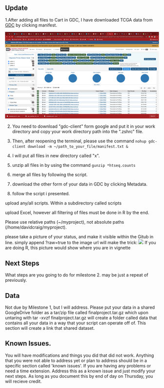 ## Update

1.After adding all files to Cart in GDC, I have downloaded TCGA data from [GDC](https://portal.gdc.cancer.gov/) by clicking manifest.

 ![](Images/Manifest.png?raw=true)

2. You need to download "gdc-client" form google and put it in your work directory and copy your work directory path into the ".zshrc" file.

3. Then, after reopening the terminal, please use the command ```nohup gdc-client download -m ~/path_to_your_file/manifest.txt &```

4. I will put all files in new directory called "x".

5. unzip all files in by using the command ```gunzip *htseq.counts```

6. merge all files by following the script.

7. download the other form of your data in GDC by clicking Metadata.

8. follow the script i presented.

upload any/all scripts. Within a subdirectory called scripts

upload Excel, however all filtering of files must be done in R by the end.

Please use relative paths (~/myproject), not absolute paths (/home/davidcraig/myproject). 

please take a picture of your status, and make it visible within the Gitub in line. 
 simply append ?raw=true to the image url will make the trick:
 ![](images/mypciture.png?raw=true)
 If you are doing R, this picture would show where you are in vignette
 
 ## Next Steps

 What steps are you going to do for milestone 2. may be just a repeat of previously.
 
##  Data
 
 Not due by Milestone 1, but I will address.
 Please put your data in a shared GoogleDrive folder as a tar/zip file called finalproject.tar.gz which upon untaring with tar -xvzf finalproject.tar.gz will create a folder called data that contains all your data in a way that your script can operate off of.  This section will create a link that shared dataset.
 
##  Known Issues. 

 You will have modifications and things you did that did not work.  Anything that you were not able to address yet or plan to address should be in a specific section called 'known issues'.
 If you are having any problems or need a time extension. Address this as a known issue and just modify your next steps. As long as you document this by end of day on Thursday, you will recieve credit.
